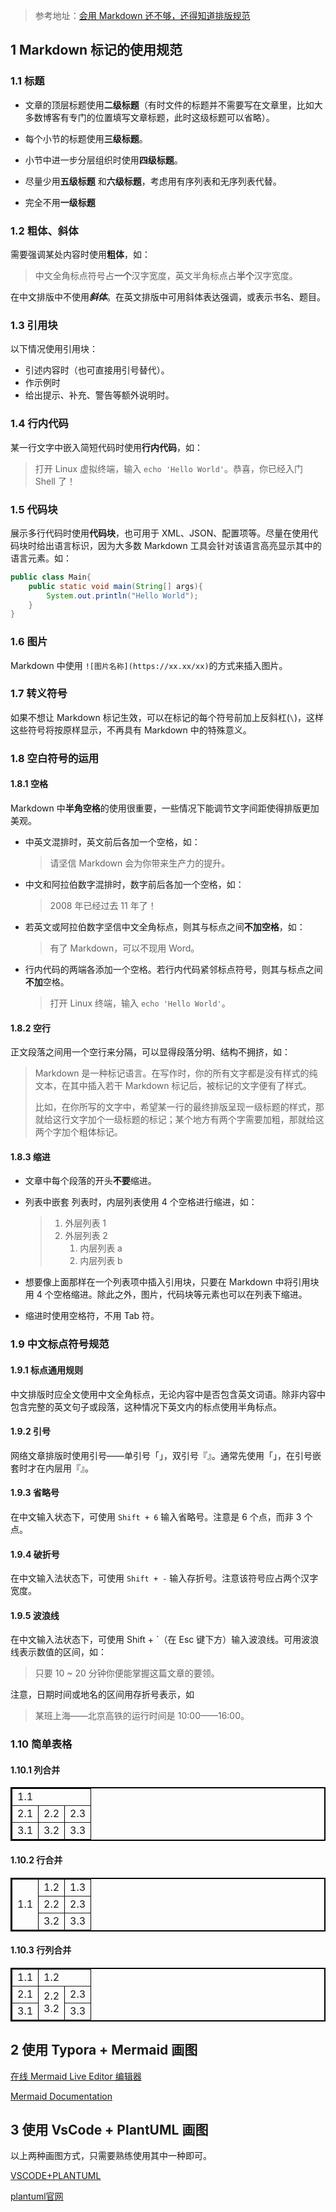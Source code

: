 

> 参考地址：[会用 Markdown 还不够，还得知道排版规范](https://mp.weixin.qq.com/s?__biz=Mzg5OTE5MTY4Nw==&mid=2247483761&idx=1&sn=412005e95119ed8a58428409842c54f8&chksm=c0564799f721ce8f0f913e59abe97ba7d8357967ad7766c7cd9fce831657319754f1192be1d8&token=2124347599&lang=zh_CN#rd)

## 1 Markdown 标记的使用规范

### 1.1 标题

* 文章的顶层标题使用**二级标题**（有时文件的标题并不需要写在文章里，比如大多数博客有专门的位置填写文章标题，此时这级标题可以省略）。
* 每个小节的标题使用**三级标题**。
* 小节中进一步分层组织时使用**四级标题**。
* 尽量少用**五级标题** 和**六级标题**，考虑用有序列表和无序列表代替。

* 完全不用**一级标题**

### 1.2 粗体、斜体

需要强调某处内容时使用**粗体**，如：

> 中文全角标点符号占**一个**汉字宽度，英文半角标点占**半个**汉字宽度。

在中文排版中不使用***斜体***。在英文排版中可用斜体表达强调，或表示书名、题目。

### 1.3 引用块

以下情况使用引用块：

* 引述内容时（也可直接用引号替代）。
* 作示例时
* 给出提示、补充、警告等额外说明时。

### 1.4 行内代码

某一行文字中嵌入简短代码时使用**行内代码**，如：

> 打开 Linux 虚拟终端，输入 `echo 'Hello World'`。恭喜，你已经入门 Shell 了！

### 1.5 代码块

展示多行代码时使用**代码块**，也可用于 XML、JSON、配置项等。尽量在使用代码块时给出语言标识，因为大多数 Markdown 工具会针对该语言高亮显示其中的语言元素。如：

```java
public class Main{
    public static void main(String[] args){
        System.out.println("Hello World");
    }
}
```

### 1.6 图片

Markdown 中使用 `![图片名称](https://xx.xx/xx)`的方式来插入图片。

### 1.7 转义符号

如果不想让 Markdown 标记生效，可以在标记的每个符号前加上反斜杠(`\`)，这样这些符号将按原样显示，不再具有 Markdown 中的特殊意义。

### 1.8 空白符号的运用

#### 1.8.1 空格

Markdown 中**半角空格**的使用很重要，一些情况下能调节文字间距使得排版更加美观。

* 中英文混排时，英文前后各加一个空格，如：

  > 请坚信 Markdown 会为你带来生产力的提升。

* 中文和阿拉伯数字混排时，数字前后各加一个空格，如：

  > 2008 年已经过去 11 年了！

* 若英文或阿拉伯数字坚信中文全角标点，则其与标点之间**不加空格**，如：

  > 有了 Markdown，可以不现用 Word。

* 行内代码的两端各添加一个空格。若行内代码紧邻标点符号，则其与标点之间**不加**空格。

  > 打开 Linux 终端，输入 `echo 'Hello World'`。

#### 1.8.2 空行

正文段落之间用一个空行来分隔，可以显得段落分明、结构不拥挤，如：

>Markdown 是一种标记语言。在写作时，你的所有文字都是没有样式的纯文本，在其中插入若干 Markdown 标记后，被标记的文字便有了样式。
>
>
>
>比如，在你所写的文字中，希望某一行的最终排版呈现一级标题的样式，那就给这行文字加个一级标题的标记；某个地方有两个字需要加粗，那就给这两个字加个粗体标记。

#### 1.8.3 缩进

* 文章中每个段落的开头**不要**缩进。

* 列表中嵌套 列表时，内层列表使用 4 个空格进行缩进，如：

  > 1. 外层列表 1
  > 2. 外层列表 2
  >    1. 内层列表 a
  >    2. 内层列表 b

* 想要像上面那样在一个列表项中插入引用块，只要在 Markdown 中将引用块用 4 个空格缩进。除此之外，图片，代码块等元素也可以在列表下缩进。

* 缩进时使用空格符，不用 Tab 符。

### 1.9 中文标点符号规范

#### 1.9.1 标点通用规则

中文排版时应全文使用中文全角标点，无论内容中是否包含英文词语。除非内容中包含完整的英文句子或段落，这种情况下英文内的标点使用半角标点。

#### 1.9.2 引号

网络文章排版时使用引号——单引号「」，双引号『』。通常先使用「」，在引号嵌套时才在内层用『』。

#### 1.9.3 省略号

在中文输入状态下，可使用 `Shift + 6` 输入省略号。注意是 6 个点，而非 3 个点。

#### 1.9.4 破折号

在中文输入法状态下，可使用 `Shift + -` 输入存折号。注意该符号应占两个汉字宽度。

#### 1.9.5 波浪线

在中文输入法状态下，可使用 Shift + `（在 Esc 键下方）输入波浪线。可用波浪线表示数值的区间，如：

> 只要 10 ~ 20 分钟你便能掌握这篇文章的要领。

注意，日期时间或地名的区间用存折号表示，如

> 某班上海——北京高铁的运行时间是 10:00——16:00。

### 1.10 简单表格

#### 1.10.1 列合并

<table border="2" bordercolor="black" width="300" cellspacing="0" cellpadding="5">
<tr>
<td colspan="3">1.1</td>
<!--<td>1.2</td>-->
<!--<td>1.3</td>--></tr>
<tr>
<td>2.1</td>
<td>2.2</td>
<td>2.3</td></tr>
<tr>
<td>3.1</td>
<td>3.2</td>
<td>3.3</td></tr>
</table>

#### 1.10.2 行合并

<table border="2" bordercolor="black" width="300" cellspacing="0" cellpadding="5">
<tr>
<td rowspan="3">1.1</td>
<td>1.2</td>
<td>1.3</td></tr>
<tr>
<!--<td>2.1</td>-->
<td>2.2</td>
<td>2.3</td></tr>
<tr>
<!--<td>3.1</td>-->
<td>3.2</td>
<td>3.3</td></tr>
</table>

#### 1.10.3 行列合并

<table border="2" bordercolor="black" width="300" cellspacing="0" cellpadding="5">
<tr>
<td>1.1</td>
<td colspan="2">1.2</td>
<!--<td>1.3</td>--></tr>
<tr>
<td>2.1</td>
<td rowspan="2">2.2
<br/>3.2</td>
<td>2.3</td></tr>
<tr>
<td>3.1</td>
<!--<td>3.2</td>-->
<td>3.3</td></tr>
</table>

## 2 使用 Typora + Mermaid 画图

[在线 Mermaid Live Editor 编辑器](https://mermaid-js.github.io/mermaid-live-editor/)

[Mermaid Documentation](https://mermaid-js.github.io/mermaid/)

## 3 使用 VsCode + PlantUML 画图

以上两种画图方式，只需要熟练使用其中一种即可。

[VSCODE+PLANTUML](https://blog.csdn.net/Philip7liu/article/details/81842353)

[plantuml官网](https://plantuml.com/zh/)